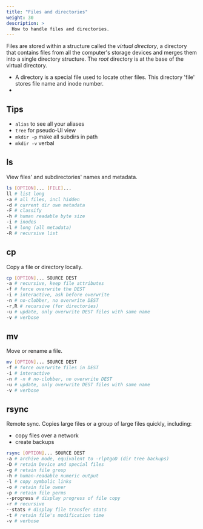 ```yaml
---
title: "Files and directories"
weight: 30
description: >
  How to handle files and directories.
---
```


Files are stored within a structure called the _virtual directory_, a directory that contains files from all the computer's storage devices and merges them into a single directory structure. The _root_ directory is at the base of the virtual directory.

- A directory is a special file used to locate other files. This directory 'file' stores file name and inode number.
- 

## Tips

- `alias` to see all your aliases
- `tree` for pseudo-UI view
- `mkdir -p` make all subdirs in path
- `mkdir -v` verbal

## ls

View files' and subdirectories' names and metadata.

```bash
ls [OPTION]... [FILE]...
ll # list long
-a # all files, incl hidden
-d # current dir own metadata
-F # classify 
-h # human readable byte size
-i # inodes
-l # long (all metadata)
-R # recursive list
```

## cp

Copy a file or directory locally.

```bash
cp [OPTION]... SOURCE DEST
-a # recursive, keep file attributes
-f # force overwrite the DEST
-i # interactive, ask before overwrite
-n # no-clobber, no overwrite DEST
-r,R # recursive (for directories)
-u # update, only overwrite DEST files with same name
-v # verbose
```

## mv

Move or rename a file.

```bash
mv [OPTION]... SOURCE DEST
-f # force overwrite files in DEST
-i # interactive
-n # -n # no-clobber, no overwrite DEST
-u # update, only overwrite DEST files with same name
-v # verbose
```

## rsync

Remote sync. Copies large files or a group of large files quickly, including:
- copy files over a network
- create backups

```bash
rsync [OPTION]... SOURCE DEST
-a # archive mode, equivalent to -rlptgoD (dir tree backups)
-D # retain Device and special files
-g # retain file group
-h # human-readable numeric output
-l # copy symbolic links
-o # retain file owner
-p # retain file perms
--progress # display progress of file copy
-r # recursive
--stats # display file transfer stats
-t # retain file's modification time
-v # verbose
```